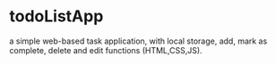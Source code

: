 # todoListApp
a simple web-based task application, with local storage, add, mark as complete, delete and edit functions (HTML,CSS,JS).
